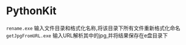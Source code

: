 # PythonKit
`rename.exe` 输入文件目录和格式化名称,将该目录下所有文件重新格式化命名  
`getJpgFromURL.exe` 输入URL解析其中的jpg,并将结果保存在e盘目录下
